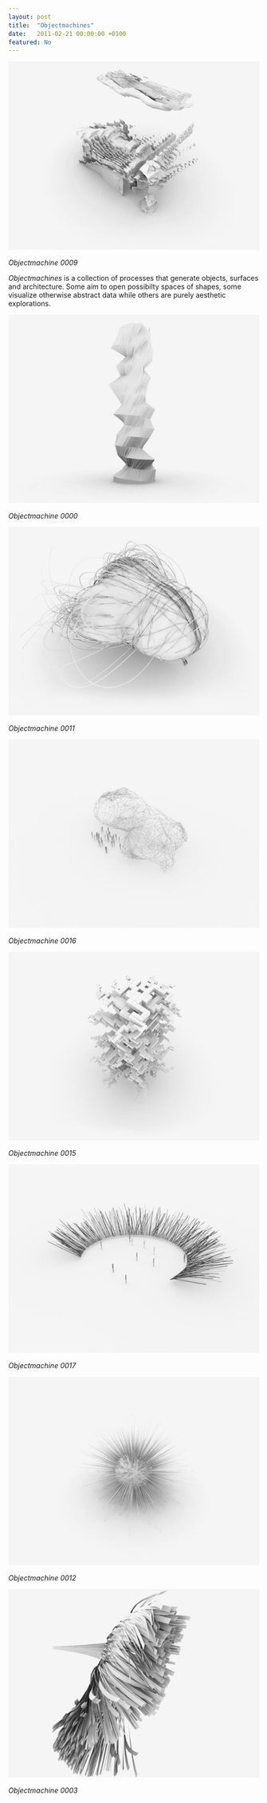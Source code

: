 ```yaml
---
layout: post
title:  "Objectmachines"
date:   2011-02-21 00:00:00 +0100
featured: No
---
```


![](/assets/2011-02-21-Objectmachines/object0009-1217252494974.jpg)

<em>Objectmachine 0009</em>

*Objectmachines* is a collection of processes that generate objects, surfaces and architecture. Some aim to open possibilty spaces of shapes, some visualize otherwise abstract data while others are purely aesthetic explorations.

![](/assets/2011-02-21-Objectmachines/object0000-1217432054292.jpg)

<em>Objectmachine 0000</em>

![](/assets/2011-02-21-Objectmachines/object0011-1217423008900.jpg)

<em>Objectmachine 0011</em>

![](/assets/2011-02-21-Objectmachines/object0016-01.jpg)

<em>Objectmachine 0016</em>

![](/assets/2011-02-21-Objectmachines/object0015-1219913879950.jpg)

<em>Objectmachine 0015</em>

![](/assets/2011-02-21-Objectmachines/object0017-001.jpg)

<em>Objectmachine 0017</em>

![](/assets/2011-02-21-Objectmachines/object0012-1218222843615.jpg)

<em>Objectmachine 0012</em>

![](/assets/2011-02-21-Objectmachines/object0003-1216835421016.jpg)

<em>Objectmachine 0003</em>